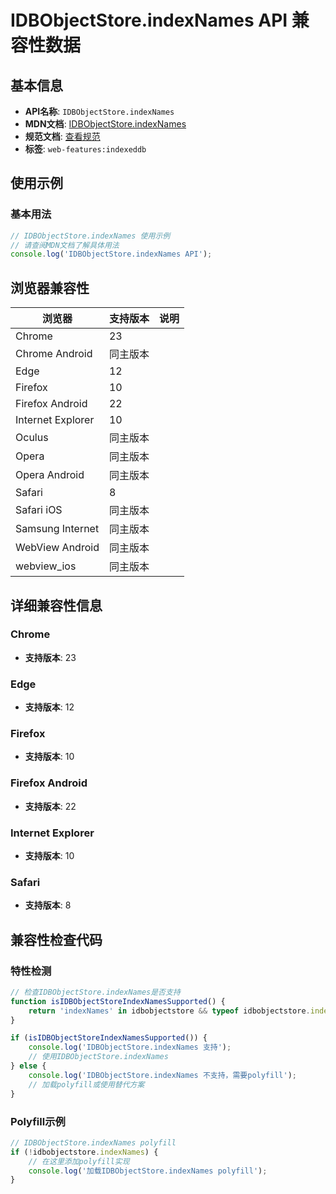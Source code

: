 # IDBObjectStore.indexNames API 兼容性数据

## 基本信息

- **API名称**: `IDBObjectStore.indexNames`
- **MDN文档**: [IDBObjectStore.indexNames](https://developer.mozilla.org/docs/Web/API/IDBObjectStore/indexNames)
- **规范文档**: [查看规范](https://w3c.github.io/IndexedDB/#ref-for-dom-idbobjectstore-indexnames①)
- **标签**: `web-features:indexeddb`

## 使用示例

### 基本用法

```javascript
// IDBObjectStore.indexNames 使用示例
// 请查阅MDN文档了解具体用法
console.log('IDBObjectStore.indexNames API');
```

## 浏览器兼容性

| 浏览器 | 支持版本 | 说明 |
|--------|----------|------|
| Chrome | 23 |  |
| Chrome Android | 同主版本 |  |
| Edge | 12 |  |
| Firefox | 10 |  |
| Firefox Android | 22 |  |
| Internet Explorer | 10 |  |
| Oculus | 同主版本 |  |
| Opera | 同主版本 |  |
| Opera Android | 同主版本 |  |
| Safari | 8 |  |
| Safari iOS | 同主版本 |  |
| Samsung Internet | 同主版本 |  |
| WebView Android | 同主版本 |  |
| webview_ios | 同主版本 |  |

## 详细兼容性信息

### Chrome

- **支持版本**: 23

### Edge

- **支持版本**: 12

### Firefox

- **支持版本**: 10

### Firefox Android

- **支持版本**: 22

### Internet Explorer

- **支持版本**: 10

### Safari

- **支持版本**: 8

## 兼容性检查代码

### 特性检测

```javascript
// 检查IDBObjectStore.indexNames是否支持
function isIDBObjectStoreIndexNamesSupported() {
    return 'indexNames' in idbobjectstore && typeof idbobjectstore.indexNames === 'function';
}

if (isIDBObjectStoreIndexNamesSupported()) {
    console.log('IDBObjectStore.indexNames 支持');
    // 使用IDBObjectStore.indexNames
} else {
    console.log('IDBObjectStore.indexNames 不支持，需要polyfill');
    // 加载polyfill或使用替代方案
}
```

### Polyfill示例

```javascript
// IDBObjectStore.indexNames polyfill
if (!idbobjectstore.indexNames) {
    // 在这里添加polyfill实现
    console.log('加载IDBObjectStore.indexNames polyfill');
}
```

